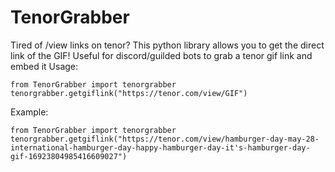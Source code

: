 # TenorGrabber
Tired of /view links on tenor? This python library allows you to get the direct link of the GIF!
Useful for discord/guilded bots to grab a tenor gif link and embed it
Usage:
```
from TenorGrabber import tenorgrabber
tenorgrabber.getgiflink("https://tenor.com/view/GIF")
```
Example:
```
from TenorGrabber import tenorgrabber
tenorgrabber.getgiflink("https://tenor.com/view/hamburger-day-may-28-international-hamburger-day-happy-hamburger-day-it's-hamburger-day-gif-16923804985416609027")
```
